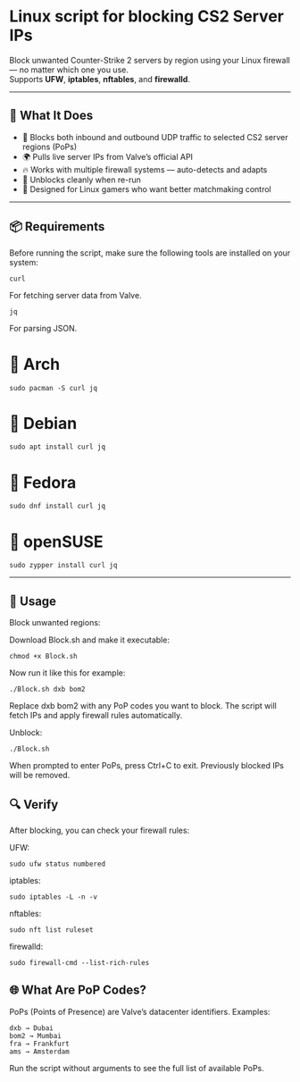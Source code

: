 # Linux script for blocking CS2 Server IPs

Block unwanted Counter-Strike 2 servers by region using your Linux firewall — no matter which one you use.  
Supports **UFW**, **iptables**, **nftables**, and **firewalld**.

---

## 🚀 What It Does

- 🛑 Blocks both inbound and outbound UDP traffic to selected CS2 server regions (PoPs)
- 🌍 Pulls live server IPs from Valve’s official API
- 🔥 Works with multiple firewall systems — auto-detects and adapts
- 🧼 Unblocks cleanly when re-run
- 🐧 Designed for Linux gamers who want better matchmaking control

---

## 📦 Requirements

Before running the script, make sure the following tools are installed on your system:

    curl
For fetching server data from Valve.

    jq
For parsing JSON.

# 🐧 Arch
    sudo pacman -S curl jq
# 🐧 Debian
    sudo apt install curl jq
# 🐧 Fedora
    sudo dnf install curl jq
# 🐧 openSUSE
    sudo zypper install curl jq

---

## 🎯 Usage

Block unwanted regions:

Download Block.sh and make it executable:

    chmod +x Block.sh
Now run it like this for example:

    ./Block.sh dxb bom2

Replace dxb bom2 with any PoP codes you want to block.
The script will fetch IPs and apply firewall rules automatically.

Unblock:

    ./Block.sh

When prompted to enter PoPs, press Ctrl+C to exit.
Previously blocked IPs will be removed.

## 🔍 Verify

After blocking, you can check your firewall rules:

UFW:

    sudo ufw status numbered
    
iptables:

    sudo iptables -L -n -v

 nftables:
    
    sudo nft list ruleset

firewalld:

    sudo firewall-cmd --list-rich-rules

## 🌐 What Are PoP Codes?

PoPs (Points of Presence) are Valve’s datacenter identifiers.
Examples:

    dxb → Dubai
    bom2 → Mumbai
    fra → Frankfurt
    ams → Amsterdam

Run the script without arguments to see the full list of available PoPs.
